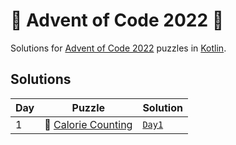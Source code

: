 # 🎄 Advent of Code 2022 🎄

Solutions for [Advent of Code 2022](https://adventofcode.com/2022) puzzles in [Kotlin](https://kotlinlang.org/).

## Solutions

| Day | Puzzle                                                     | Solution                                   |
|-----|------------------------------------------------------------|--------------------------------------------|
| 1   | 🍎 [Calorie Counting](https://adventofcode.com/2022/day/1) | [`Day1`](src/main/kotlin/aoc2022/day01.kt) |
